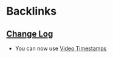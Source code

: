 
# Backlinks
## [Change Log](<Change Log.md>)
- You can now use [Video Timestamps](<Video Timestamps.md>)

